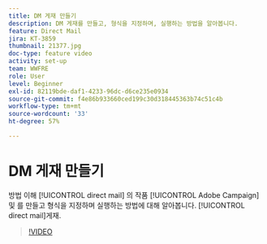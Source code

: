 ```yaml
---
title: DM 게재 만들기
description: DM 게재를 만들고, 형식을 지정하며, 실행하는 방법을 알아봅니다.
feature: Direct Mail
jira: KT-3859
thumbnail: 21377.jpg
doc-type: feature video
activity: set-up
team: WWFRE
role: User
level: Beginner
exl-id: 82119bde-daf1-4233-96dc-d6ce235e0934
source-git-commit: f4e86b933660ced199c30d318445363b74c51c4b
workflow-type: tm+mt
source-wordcount: '33'
ht-degree: 57%

---
```


# DM 게재 만들기

방법 이해 [!UICONTROL direct mail] 의 작품 [!UICONTROL Adobe Campaign] 및 를 만들고 형식을 지정하며 실행하는 방법에 대해 알아봅니다. [!UICONTROL direct mail]게재.

>[!VIDEO](https://video.tv.adobe.com/v/21377?quality=12&learn=on)
